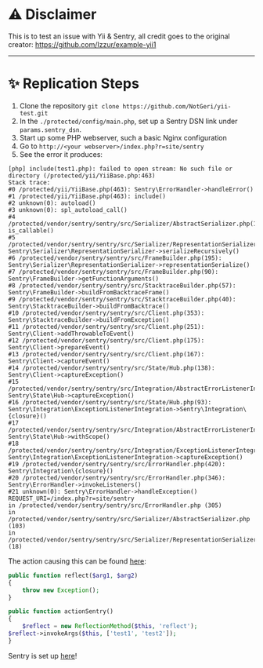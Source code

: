# ⚠ Disclaimer

This is to test an issue with Yii & Sentry, all credit goes to the original creator: https://github.com/Izzur/example-yii1 

---

# ✨ Replication Steps
1. Clone the repository `git clone https://github.com/NotGeri/yii-test.git`
2. In the `./protected/config/main.php`, set up a Sentry DSN link under `params.sentry_dsn`.
3. Start up some PHP webserver, such a basic Nginx configuration
4. Go to `http://<your webserver>/index.php?r=site/sentry`
5. See the error it produces:

```
[php] include(test1.php): failed to open stream: No such file or directory (/protected/yii/YiiBase.php:463)               
Stack trace:                                                                                                                                                                  
#0 /protected/yii/YiiBase.php(463): Sentry\ErrorHandler->handleError()                                                                                
#1 /protected/yii/YiiBase.php(463): include()                                                                                                         
#2 unknown(0): autoload()                                                                                                                                                     
#3 unknown(0): spl_autoload_call()                                                                                                                                            
#4 /protected/vendor/sentry/sentry/src/Serializer/AbstractSerializer.php(103): is_callable()                                                          
#5 /protected/vendor/sentry/sentry/src/Serializer/RepresentationSerializer.php(18): Sentry\Serializer\RepresentationSerializer->serializeRecursively()
#6 /protected/vendor/sentry/sentry/src/FrameBuilder.php(195): Sentry\Serializer\RepresentationSerializer->representationSerialize()                   
#7 /protected/vendor/sentry/sentry/src/FrameBuilder.php(90): Sentry\FrameBuilder->getFunctionArguments()
#8 /protected/vendor/sentry/sentry/src/StacktraceBuilder.php(57): Sentry\FrameBuilder->buildFromBacktraceFrame()
#9 /protected/vendor/sentry/sentry/src/StacktraceBuilder.php(40): Sentry\StacktraceBuilder->buildFromBacktrace()
#10 /protected/vendor/sentry/sentry/src/Client.php(353): Sentry\StacktraceBuilder->buildFromException()
#11 /protected/vendor/sentry/sentry/src/Client.php(251): Sentry\Client->addThrowableToEvent()
#12 /protected/vendor/sentry/sentry/src/Client.php(175): Sentry\Client->prepareEvent()
#13 /protected/vendor/sentry/sentry/src/Client.php(167): Sentry\Client->captureEvent()
#14 /protected/vendor/sentry/sentry/src/State/Hub.php(138): Sentry\Client->captureException()
#15 /protected/vendor/sentry/sentry/src/Integration/AbstractErrorListenerIntegration.php(25): Sentry\State\Hub->captureException()
#16 /protected/vendor/sentry/sentry/src/State/Hub.php(93): Sentry\Integration\ExceptionListenerIntegration->Sentry\Integration\{closure}()
#17 /protected/vendor/sentry/sentry/src/Integration/AbstractErrorListenerIntegration.php(26): Sentry\State\Hub->withScope()
#18 /protected/vendor/sentry/sentry/src/Integration/ExceptionListenerIntegration.php(32): Sentry\Integration\ExceptionListenerIntegration->captureException()
#19 /protected/vendor/sentry/sentry/src/ErrorHandler.php(420): Sentry\Integration\{closure}()
#20 /protected/vendor/sentry/sentry/src/ErrorHandler.php(346): Sentry\ErrorHandler->invokeListeners()
#21 unknown(0): Sentry\ErrorHandler->handleException()
REQUEST_URI=/index.php?r=site/sentry
in /protected/vendor/sentry/sentry/src/ErrorHandler.php (305)
in /protected/vendor/sentry/sentry/src/Serializer/AbstractSerializer.php (103)
in /protected/vendor/sentry/sentry/src/Serializer/RepresentationSerializer.php (18)
```

The action causing this can be found [here](https://github.com/NotGeri/yii-test/tree/master/protected/controllers/SiteController.php#L40):

```php
public function reflect($arg1, $arg2)
{
    throw new Exception();
}

public function actionSentry()
{
    $reflect = new ReflectionMethod($this, 'reflect');
$reflect->invokeArgs($this, ['test1', 'test2']);
}
```

Sentry is set up [here](https://github.com/NotGeri/yii-test/tree/master/protected/components/CustomSentry.php)!